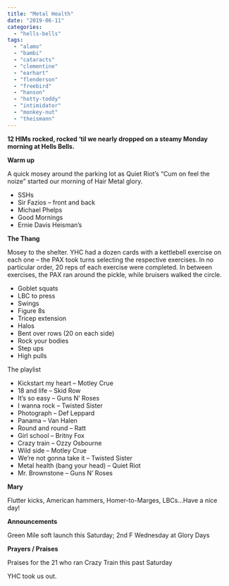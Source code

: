 ```yaml
---
title: "Metal Health"
date: "2019-06-11"
categories: 
  - "hells-bells"
tags: 
  - "alamo"
  - "bambi"
  - "cataracts"
  - "clementine"
  - "earhart"
  - "flenderson"
  - "freebird"
  - "hanson"
  - "hotty-toddy"
  - "intimidator"
  - "monkey-nut"
  - "theismann"
---
```


**12 HIMs rocked, rocked ‘til we nearly dropped on a steamy Monday morning at Hells Bells.**

**Warm up**

A quick mosey around the parking lot as Quiet Riot’s “Cum on feel the noize” started our morning of Hair Metal glory.

- SSHs
- Sir Fazios – front and back
- Michael Phelps
- Good Mornings
- Ernie Davis Heisman’s

**The Thang**

Mosey to the shelter. YHC had a dozen cards with a kettlebell exercise on each one – the PAX took turns selecting the respective exercises. In no particular order, 20 reps of each exercise were completed. In between exercises, the PAX ran around the pickle, while bruisers walked the circle.

- Goblet squats
- LBC to press
- Swings
- Figure 8s
- Tricep extension
- Halos
- Bent over rows (20 on each side)
- Rock your bodies
- Step ups
- High pulls

The playlist

- Kickstart my heart – Motley Crue
- 18 and life – Skid Row
- It’s so easy – Guns N’ Roses
- I wanna rock – Twisted Sister
- Photograph – Def Leppard
- Panama – Van Halen
- Round and round – Ratt
- Girl school – Britny Fox
- Crazy train – Ozzy Osbourne
- Wild side – Motley Crue
- We’re not gonna take it – Twisted Sister
- Metal health (bang your head) – Quiet Riot
- Mr. Brownstone – Guns N’ Roses

**Mary**

Flutter kicks, American hammers, Homer-to-Marges, LBCs…Have a nice day!

**Announcements**

Green Mile soft launch this Saturday; 2nd F Wednesday at Glory Days

**Prayers / Praises**

Praises for the 21 who ran Crazy Train this past Saturday

YHC took us out.
